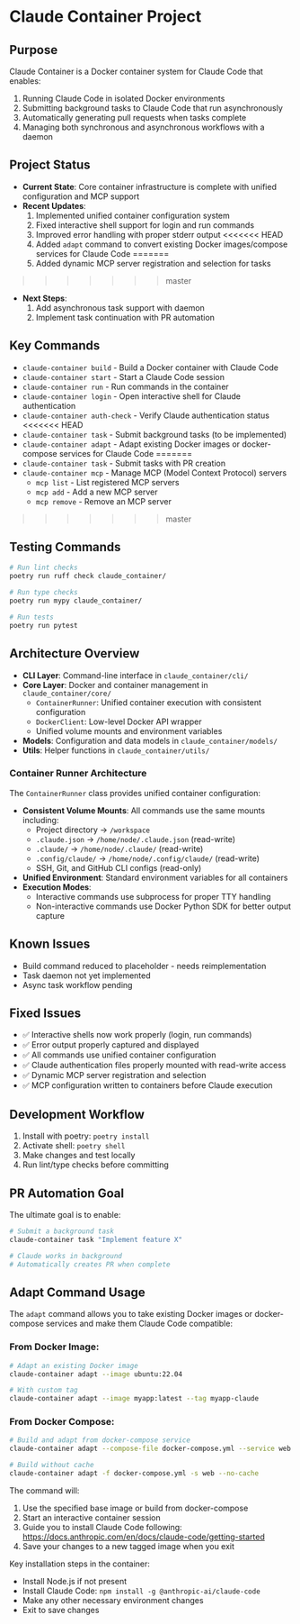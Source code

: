 # Claude Container Project

## Purpose
Claude Container is a Docker container system for Claude Code that enables:
1. Running Claude Code in isolated Docker environments
2. Submitting background tasks to Claude Code that run asynchronously
3. Automatically generating pull requests when tasks complete
4. Managing both synchronous and asynchronous workflows with a daemon

## Project Status
- **Current State**: Core container infrastructure is complete with unified configuration and MCP support
- **Recent Updates**:
  1. Implemented unified container configuration system
  2. Fixed interactive shell support for login and run commands
  3. Improved error handling with proper stderr output
<<<<<<< HEAD
  4. Added `adapt` command to convert existing Docker images/compose services for Claude Code
=======
  4. Added dynamic MCP server registration and selection for tasks
>>>>>>> master
- **Next Steps**: 
  1. Add asynchronous task support with daemon
  2. Implement task continuation with PR automation

## Key Commands
- `claude-container build` - Build a Docker container with Claude Code
- `claude-container start` - Start a Claude Code session
- `claude-container run` - Run commands in the container
- `claude-container login` - Open interactive shell for Claude authentication
- `claude-container auth-check` - Verify Claude authentication status
<<<<<<< HEAD
- `claude-container task` - Submit background tasks (to be implemented)
- `claude-container adapt` - Adapt existing Docker images or docker-compose services for Claude Code
=======
- `claude-container task` - Submit tasks with PR creation
- `claude-container mcp` - Manage MCP (Model Context Protocol) servers
  - `mcp list` - List registered MCP servers
  - `mcp add` - Add a new MCP server
  - `mcp remove` - Remove an MCP server
>>>>>>> master

## Testing Commands
```bash
# Run lint checks
poetry run ruff check claude_container/

# Run type checks  
poetry run mypy claude_container/

# Run tests
poetry run pytest
```

## Architecture Overview
- **CLI Layer**: Command-line interface in `claude_container/cli/`
- **Core Layer**: Docker and container management in `claude_container/core/`
  - `ContainerRunner`: Unified container execution with consistent configuration
  - `DockerClient`: Low-level Docker API wrapper
  - Unified volume mounts and environment variables
- **Models**: Configuration and data models in `claude_container/models/`
- **Utils**: Helper functions in `claude_container/utils/`

### Container Runner Architecture
The `ContainerRunner` class provides unified container configuration:
- **Consistent Volume Mounts**: All commands use the same mounts including:
  - Project directory → `/workspace`
  - `.claude.json` → `/home/node/.claude.json` (read-write)
  - `.claude/` → `/home/node/.claude/` (read-write)
  - `.config/claude/` → `/home/node/.config/claude/` (read-write)
  - SSH, Git, and GitHub CLI configs (read-only)
- **Unified Environment**: Standard environment variables for all containers
- **Execution Modes**:
  - Interactive commands use subprocess for proper TTY handling
  - Non-interactive commands use Docker Python SDK for better output capture

## Known Issues
- Build command reduced to placeholder - needs reimplementation
- Task daemon not yet implemented
- Async task workflow pending

## Fixed Issues
- ✅ Interactive shells now work properly (login, run commands)
- ✅ Error output properly captured and displayed
- ✅ All commands use unified container configuration
- ✅ Claude authentication files properly mounted with read-write access
- ✅ Dynamic MCP server registration and selection
- ✅ MCP configuration written to containers before Claude execution

## Development Workflow
1. Install with poetry: `poetry install`
2. Activate shell: `poetry shell`
3. Make changes and test locally
4. Run lint/type checks before committing

## PR Automation Goal
The ultimate goal is to enable:
```bash
# Submit a background task
claude-container task "Implement feature X"

# Claude works in background
# Automatically creates PR when complete
```

## Adapt Command Usage
The `adapt` command allows you to take existing Docker images or docker-compose services and make them Claude Code compatible:

### From Docker Image:
```bash
# Adapt an existing Docker image
claude-container adapt --image ubuntu:22.04

# With custom tag
claude-container adapt --image myapp:latest --tag myapp-claude
```

### From Docker Compose:
```bash
# Build and adapt from docker-compose service
claude-container adapt --compose-file docker-compose.yml --service web

# Build without cache
claude-container adapt -f docker-compose.yml -s web --no-cache
```

The command will:
1. Use the specified base image or build from docker-compose
2. Start an interactive container session
3. Guide you to install Claude Code following: https://docs.anthropic.com/en/docs/claude-code/getting-started
4. Save your changes to a new tagged image when you exit

Key installation steps in the container:
- Install Node.js if not present
- Install Claude Code: `npm install -g @anthropic-ai/claude-code`
- Make any other necessary environment changes
- Exit to save changes